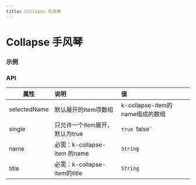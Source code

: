 ```yaml
---
title: Collapse 手风琴
---
```


# Collapse 手风琴
### 示例

<ClientOnly>
<collapse-demo></collapse-demo>
</ClientOnly>

### API
| 属性          | 说明           | 值  |
| ------------- |:-------------| :-----|
| selectedName  |默认展开的Item项数组 |  k-collapse-item的name组成的数组|
| single  |只允许一个item展开，默认为true    | `true `false` |
| name|必需：k-collapse-item 的name|   `String` |
| title  |必需：k-collapse-item的title   | `String` |
